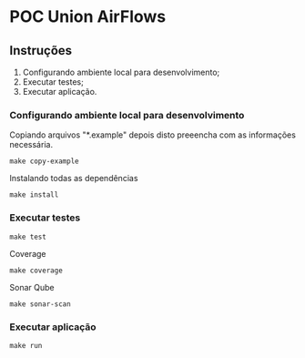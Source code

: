 # POC Union AirFlows

## Instruções

1. Configurando ambiente local para desenvolvimento;
2. Executar testes;
3. Executar aplicação.

### Configurando ambiente local para desenvolvimento

Copiando arquivos "*.example" depois disto preeencha com as informações necessária.

```shell
make copy-example
```

Instalando todas as dependências

```shell
make install
```

### Executar testes

```shell
make test
```

Coverage

```shell
make coverage
```

Sonar Qube

```shell
make sonar-scan
```

### Executar aplicação

```shell
make run
```
